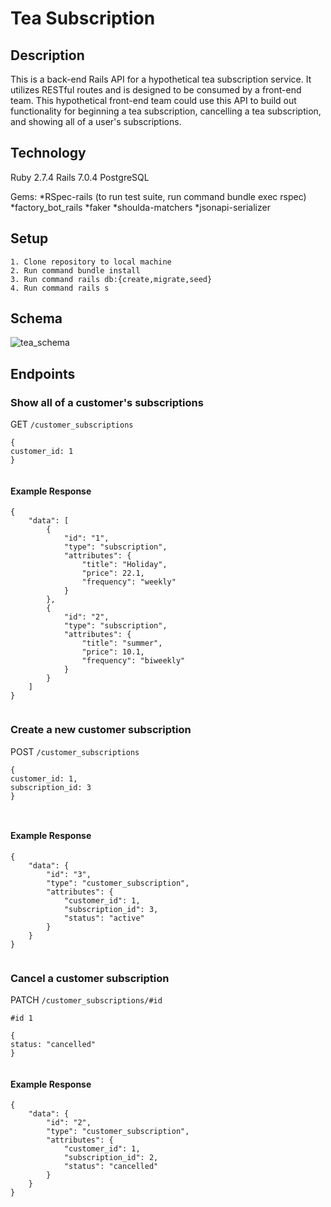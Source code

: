 # Tea Subscription

## Description

This is a back-end Rails API for a hypothetical tea subscription service. It utilizes RESTful routes and is designed to be consumed by a front-end team. This hypothetical front-end team could use this API to build out functionality for beginning a tea subscription, cancelling a tea subscription, and showing all of a user's subscriptions.

## Technology

Ruby 2.7.4
Rails 7.0.4
PostgreSQL

Gems:
*RSpec-rails (to run test suite, run command bundle exec rspec)
*factory_bot_rails
*faker
*shoulda-matchers
*jsonapi-serializer

## Setup

 ``` 
1. Clone repository to local machine
2. Run command bundle install
3. Run command rails db:{create,migrate,seed}
4. Run command rails s
 ``` 

## Schema

![tea_schema](https://user-images.githubusercontent.com/106977961/212401300-c2e56d59-d358-4899-a0e9-f3842a71b6eb.PNG)


## Endpoints

### Show all of a customer's subscriptions

GET `/customer_subscriptions`

```
{
customer_id: 1
}


```

#### Example Response

```
{
    "data": [
        {
            "id": "1",
            "type": "subscription",
            "attributes": {
                "title": "Holiday",
                "price": 22.1,
                "frequency": "weekly"
            }
        },
        {
            "id": "2",
            "type": "subscription",
            "attributes": {
                "title": "summer",
                "price": 10.1,
                "frequency": "biweekly"
            }
        }
    ]
}


```

### Create a new customer subscription

POST `/customer_subscriptions`

```
{
customer_id: 1,
subscription_id: 3
}



```

#### Example Response

```
{
    "data": {
        "id": "3",
        "type": "customer_subscription",
        "attributes": {
            "customer_id": 1,
            "subscription_id": 3,
            "status": "active"
        }
    }
}


```

### Cancel a customer subscription

PATCH `/customer_subscriptions/#id`

```
#id 1

{
status: "cancelled"
}


```

#### Example Response

```
{
    "data": {
        "id": "2",
        "type": "customer_subscription",
        "attributes": {
            "customer_id": 1,
            "subscription_id": 2,
            "status": "cancelled"
        }
    }
}


```

